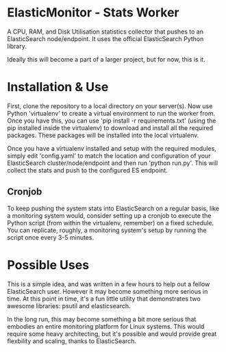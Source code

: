 # ElasticMonitor - Stats Worker

A CPU, RAM, and Disk Utilisation statistics collector that pushes to an ElasticSearch node/endpoint. It uses the official ElasticSearch Python library.

Ideally this will become a part of a larger project, but for now, this is it.

# Installation & Use

First, clone the repository to a local directory on your server(s). Now use Python 'virtualenv' to create a virtual environment to run the worker from. Once you have this, you can use 'pip install -r requirements.txt' (using the pip installed inside the virtualenv) to download and install all the required packages. These packages will be installed into the local virtualenv.

Once you have a virtualenv installed and setup with the required modules, simply edit 'config.yaml' to match the location and configuration of your ElasticSearch cluster/node/endpoint and then run 'python run.py'. This will collect the stats and push to the configured ES endpoint.

## Cronjob

To keep pushing the system stats into ElasticSearch on a regular basis, like a monitoring system would, consider setting up a cronjob to execute the Python script (from within the virtualenv, remember) on a fixed schedule. You can replicate, roughly, a monitoring system's setup by running the script once every 3-5 minutes. 

# Possible Uses

This is a simple idea, and was written in a few hours to help out a fellow ElasticSearch user. However it may become something more serious in time. At this point in time, it's a fun little utility that demonstrates two awesome libraries: psutil and elasticsearch.

In the long run, this may become something a bit more serious that embodies an entire monitoring platform for Linux systems. This would require some heavy architecting, but it's possible and would provide great flexbility and scaling, thanks to ElasticSearch.
